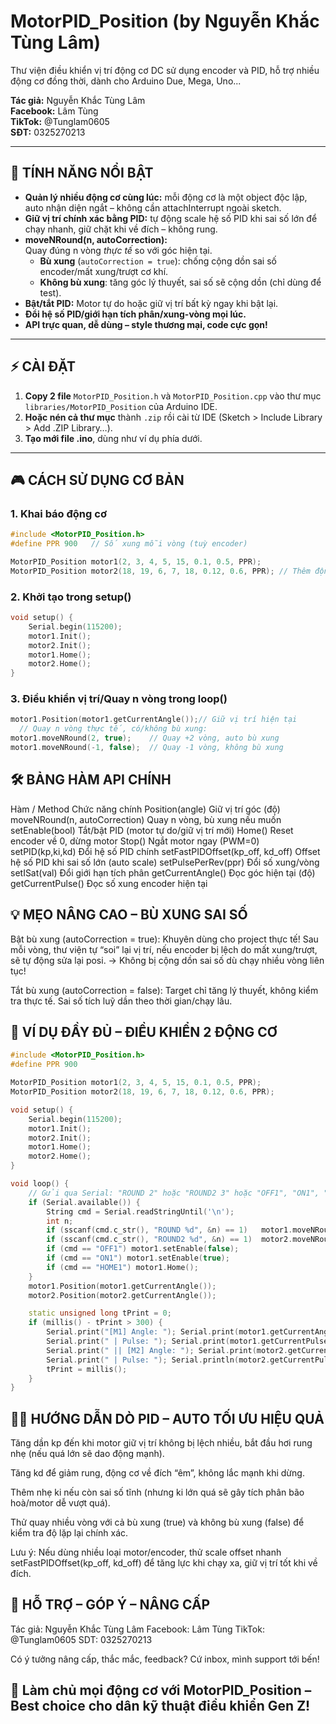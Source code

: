 # MotorPID_Position (by Nguyễn Khắc Tùng Lâm)

Thư viện điều khiển vị trí động cơ DC sử dụng encoder và PID, hỗ trợ nhiều động cơ đồng thời, dành cho Arduino Due, Mega, Uno...

**Tác giả:** Nguyễn Khắc Tùng Lâm  
**Facebook:** Lâm Tùng  
**TikTok:** @Tunglam0605  
**SĐT:** 0325270213  

---

## 🚗 TÍNH NĂNG NỔI BẬT

- **Quản lý nhiều động cơ cùng lúc:** mỗi động cơ là một object độc lập, auto nhận diện ngắt – không cần attachInterrupt ngoài sketch.
- **Giữ vị trí chính xác bằng PID:** tự động scale hệ số PID khi sai số lớn để chạy nhanh, giữ chặt khi về đích – không rung.
- **moveNRound(n, autoCorrection):**  
  Quay đúng n vòng _thực tế_ so với góc hiện tại.
  - **Bù xung** (`autoCorrection = true`): chống cộng dồn sai số encoder/mất xung/trượt cơ khí.
  - **Không bù xung**: tăng góc lý thuyết, sai số sẽ cộng dồn (chỉ dùng để test).
- **Bật/tắt PID:** Motor tự do hoặc giữ vị trí bất kỳ ngay khi bật lại.
- **Đổi hệ số PID/giới hạn tích phân/xung-vòng mọi lúc.**
- **API trực quan, dễ dùng – style thương mại, code cực gọn!**

---

## ⚡️ CÀI ĐẶT

1. **Copy 2 file** `MotorPID_Position.h` và `MotorPID_Position.cpp` vào thư mục `libraries/MotorPID_Position` của Arduino IDE.
2. **Hoặc nén cả thư mục** thành `.zip` rồi cài từ IDE (Sketch > Include Library > Add .ZIP Library…).
3. **Tạo mới file .ino**, dùng như ví dụ phía dưới.

---

## 🎮 CÁCH SỬ DỤNG CƠ BẢN

### 1. **Khai báo động cơ**
```cpp
#include <MotorPID_Position.h>
#define PPR 900   // Số xung mỗi vòng (tuỳ encoder)

MotorPID_Position motor1(2, 3, 4, 5, 15, 0.1, 0.5, PPR);
MotorPID_Position motor2(18, 19, 6, 7, 18, 0.12, 0.6, PPR); // Thêm động cơ tuỳ thích
```
### 2. **Khởi tạo trong setup()**
```cpp
void setup() {
    Serial.begin(115200);
    motor1.Init();
    motor2.Init();
    motor1.Home();
    motor2.Home();
}
```
### 3. **Điều khiển vị trí/Quay n vòng trong loop()**
```cpp
motor1.Position(motor1.getCurrentAngle());// Giữ vị trí hiện tại
  // Quay n vòng thực tế, có/không bù xung:
motor1.moveNRound(2, true);    // Quay +2 vòng, auto bù xung
motor1.moveNRound(-1, false);  // Quay -1 vòng, không bù xung
```
## 🛠️ BẢNG HÀM API CHÍNH
Hàm / Method	Chức năng chính
Position(angle)	Giữ vị trí góc (độ)
moveNRound(n, autoCorrection)	Quay n vòng, bù xung nếu muốn
setEnable(bool)	Tắt/bật PID (motor tự do/giữ vị trí mới)
Home()	Reset encoder về 0, dừng motor
Stop()	Ngắt motor ngay (PWM=0)
setPID(kp,ki,kd)	Đổi hệ số PID chính
setFastPIDOffset(kp_off, kd_off)	Offset hệ số PID khi sai số lớn (auto scale)
setPulsePerRev(ppr)	Đổi số xung/vòng
setISat(val)	Đổi giới hạn tích phân
getCurrentAngle()	Đọc góc hiện tại (độ)
getCurrentPulse()	Đọc số xung encoder hiện tại

## 💡 MẸO NÂNG CAO – BÙ XUNG SAI SỐ
Bật bù xung (autoCorrection = true):
Khuyên dùng cho project thực tế!
Sau mỗi vòng, thư viện tự “soi” lại vị trí, nếu encoder bị lệch do mất xung/trượt, sẽ tự động sửa lại posi.
→ Không bị cộng dồn sai số dù chạy nhiều vòng liên tục!

Tắt bù xung (autoCorrection = false):
Target chỉ tăng lý thuyết, không kiểm tra thực tế. Sai số tích luỹ dần theo thời gian/chạy lâu.

## 🚩 VÍ DỤ ĐẦY ĐỦ – ĐIỀU KHIỂN 2 ĐỘNG CƠ
```cpp
#include <MotorPID_Position.h>
#define PPR 900

MotorPID_Position motor1(2, 3, 4, 5, 15, 0.1, 0.5, PPR);
MotorPID_Position motor2(18, 19, 6, 7, 18, 0.12, 0.6, PPR);

void setup() {
    Serial.begin(115200);
    motor1.Init();
    motor2.Init();
    motor1.Home();
    motor2.Home();
}

void loop() {
    // Gửi qua Serial: "ROUND 2" hoặc "ROUND2 3" hoặc "OFF1", "ON1", "HOME1"
    if (Serial.available()) {
        String cmd = Serial.readStringUntil('\n');
        int n;
        if (sscanf(cmd.c_str(), "ROUND %d", &n) == 1)   motor1.moveNRound(n, true);
        if (sscanf(cmd.c_str(), "ROUND2 %d", &n) == 1)  motor2.moveNRound(n, true);
        if (cmd == "OFF1") motor1.setEnable(false);
        if (cmd == "ON1") motor1.setEnable(true);
        if (cmd == "HOME1") motor1.Home();
    }
    motor1.Position(motor1.getCurrentAngle());
    motor2.Position(motor2.getCurrentAngle());

    static unsigned long tPrint = 0;
    if (millis() - tPrint > 300) {
        Serial.print("[M1] Angle: "); Serial.print(motor1.getCurrentAngle(), 1);
        Serial.print(" | Pulse: "); Serial.print(motor1.getCurrentPulse());
        Serial.print(" || [M2] Angle: "); Serial.print(motor2.getCurrentAngle(), 1);
        Serial.print(" | Pulse: "); Serial.println(motor2.getCurrentPulse());
        tPrint = millis();
    }
}
```
## 🧑‍🔬 HƯỚNG DẪN DÒ PID – AUTO TỐI ƯU HIỆU QUẢ
Tăng dần kp đến khi motor giữ vị trí không bị lệch nhiều, bắt đầu hơi rung nhẹ (nếu quá lớn sẽ dao động mạnh).

Tăng kd để giảm rung, động cơ về đích “êm”, không lắc mạnh khi dừng.

Thêm nhẹ ki nếu còn sai số tĩnh (nhưng ki lớn quá sẽ gây tích phân bão hoà/motor dễ vượt quá).

Thử quay nhiều vòng với cả bù xung (true) và không bù xung (false) để kiểm tra độ lặp lại chính xác.

Lưu ý: Nếu dùng nhiều loại motor/encoder, thử scale offset nhanh setFastPIDOffset(kp_off, kd_off) để tăng lực khi chạy xa, giữ vị trí tốt khi về đích.

## 📱 HỖ TRỢ – GÓP Ý – NÂNG CẤP
Tác giả: Nguyễn Khắc Tùng Lâm
Facebook: Lâm Tùng
TikTok: @Tunglam0605
SDT: 0325270213

Có ý tưởng nâng cấp, thắc mắc, feedback? Cứ inbox, mình support tới bến!

## 🚀 Làm chủ mọi động cơ với MotorPID_Position – Best choice cho dân kỹ thuật điều khiển Gen Z!
